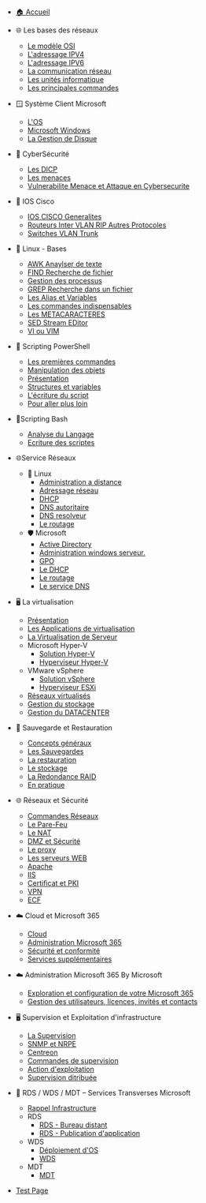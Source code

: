 - [🏠 Accueil](/README.md)


-  🌐 Les bases des réseaux
	- [Le modèle OSI](/Les-Bases-Reseaux/OSI.md)
	- [L'adressage IPV4](/Les-Bases-Reseaux/IPV4.md)
	- [L'adressage IPV6](/Les-Bases-Reseaux/IPV6.md)
	- [La communication réseau](/Les-Bases-Reseaux/Communication-reseau.md)
	- [Les unités informatique](/Les-Bases-Reseaux/Unite-informatique.md)
	- [Les principales commandes](/Les-Bases-Reseaux/Les-commandes.md)

- 🪟 Système Client Microsoft
	- [L'OS](/Systeme-client-Microsoft/OS.md)
	- [Microsoft Windows](/Systeme-client-Microsoft/Windows.md)
	- [La Gestion de Disque](/Systeme-client-Microsoft/Disques.md)
	
- 🔐 CyberSécurité
	- [Les DICP](/CyberSecurite/Les-DICP.md)
	- [Les menaces](/CyberSecurite/Les-menaces.md)
	- [Vulnerabilite Menace et Attaque en Cybersecurite](/CyberSecurite/Vulnerabilite-Menace-et-Attaque-en-Cybersecurite.md)
	
- 📡 IOS Cisco
	- [IOS CISCO Generalites](/IOS_CISCO/IOS-CISCO-Generalites.md)
	- [Routeurs Inter VLAN RIP Autres Protocoles](/IOS_CISCO/Routeurs-Inter-VLAN-RIP-Autres-Protocoles.md)
	- [Switches VLAN Trunk](/IOS_CISCO/Switches-VLAN-Trunk.md)

- 🐧 Linux - Bases
	- [AWK Anaylser de texte](/Linux_Bases/AWK-Analyseur-de-texte.md)
	- [FIND Recherche de fichier](/Linux_Bases/FIND-Recherche-de-fichier.md)
	- [Gestion des processus](/Linux_Bases/Gestion-des-processus.md)
	- [GREP Recherche dans un fichier](/Linux_Bases/GREP-Recherche-dans-un-fichier.md)
	- [Les Alias et Variables](/Linux_Bases/Les-Alias-et-Variables.md)
	- [Les commandes indispensables](/Linux_Bases/Les-commandes-indispensables.md)
	- [Les METACARACTERES](/Linux_Bases/Les-METACARACTERES.md)
	- [SED Stream EDitor](/Linux_Bases/SED-Stream-EDitor.md)
	- [VI ou VIM](/Linux_Bases/VI-ou-VIM.md)
 
- 💠 Scripting PowerShell
	- [Les premières commandes](/Scripting_powershell/Les-premieres-commandes.md)
	- [Manipulation des objets](/Scripting_powershell/Manipulation-des-objets.md)
	- [Présentation](/Scripting_powershell/Presentation.md)
	- [Structures et variables](/Scripting_powershell/Structures-et-variables.md)
	- [L'écriture du script](/Scripting_powershell/Ecriture.md)
	- [Pour aller plus loin](/Scripting_powershell/Pour-aller-plus-loin.md)

- 🐚Scripting Bash 
	- [Analyse du Langage](/Scripting_Bash/Analyse-du-Langage.md)
	- [Ecriture des scriptes](/Scripting_Bash/Ecriture-des-scriptes.md)

- 🌐Service Réseaux
	- 🐧  Linux
		- [Administration a distance](/Service_Reseaux_Linux/Administration-a-distance.md)
		- [Adressage réseau](/Service_Reseaux_Linux/Adressage-reseau.md)
		- [DHCP](/Service_Reseaux_Linux/DHCP.md)
		- [DNS autoritaire](/Service_Reseaux_Linux/DNS-autoritaire.md)
		- [DNS resolveur](/Service_Reseaux_Linux/DNS-resolveur.md)
		- [Le routage](/Service_Reseaux_Linux/Le-routage.md)
	- 🛡️ Microsoft
		- [Active Directory](/Service_Reseaux_Microsoft/Active-Directory.md)
		- [Administration windows serveur.](/Service_Reseaux_Microsoft/Administration-windows-serveur..md)
		- [GPO](/Service_Reseaux_Microsoft/GPO.md)
		- [Le DHCP](/Service_Reseaux_Microsoft/Le-DHCP.md)
		- [Le routage](/Service_Reseaux_Microsoft/Le-routage.md)
		- [Le service DNS](/Service_Reseaux_Microsoft/Le-service-DNS.md)
		
- 🖥️ La virtualisation
	- [Présentation](/Virtualisation/Presentation.md)
	- [Les Applications de virtualisation](/Virtualisation/Application.md)
	- [La Virtualisation de Serveur](/Virtualisation/Serveur.md)
	- Microsoft Hyper-V
		- [Solution Hyper-V](/Virtualisation/M-hyperV.md)
		- [Hyperviseur Hyper-V](/Virtualisation/Hyper-V.md)
	- VMware vSphere
		- [Solution vSphere](/Virtualisation/vSphere.md)
		- [Hyperviseur ESXi](/Virtualisation/ESXi.md)
	- [Réseaux virtualisés](/Virtualisation/Reseau.md)
	- [Gestion du stockage](/Virtualisation/Stockage.md)
	- [Gestion du DATACENTER](/Virtualisation/Datacenter.md)

- 💾 Sauvegarde et Restauration
	- [Concepts généraux](/Backup/concepts.md)
	- [Les Sauvegardes](/Backup/Save.md)
	- [La restauration](/Backup/Backup.md)
	- [Le stockage](/Backup/Storage.md)
	- [La Redondance RAID](/Backup/Raid.md)
	- [En pratique](/Backup/Practice.md)

- 🌐 Réseaux et Sécurité 
	- [Commandes Réseaux](/Service_Web_Security/Reseau.md)
	- [Le Pare-Feu](/Service_Web_Security/Firewall.md)
	- [Le NAT](/Service_Web_Security/NAT.md)
	- [DMZ et Sécurité](/Service_Web_Security/DMZ.md)
	- [Le proxy](/Service_Web_Security/Proxy.md)
	- [Les serveurs WEB](/Service_Web_Security/Web_Server.md)
	- [Apache](/Service_Web_Security/Apache.md)
	- [IIS](/Service_Web_Security/IIS.md)
	- [Certificat et PKI](/Service_Web_Security/PKI.md)
	- [VPN](/Service_Web_Security/VPN.md)
	- [ECF](/Service_Web_Security/ECF.md)

- ☁️ Cloud et Microsoft 365
	- [Cloud](/M_365/cloud.md)
	- [Administration Microsoft 365](/M_365/Administration_365.md)
	- [Sécurité et conformité](/M_365/security.md)
	- [Services supplémentaires](/M_365/deamon.md)
	
- ☁️ Administration Microsoft 365 By Microsoft
	- [Exploration et configuration de votre Microsoft 365](/M_365_by_M/Configuration.md)
	- [Gestion des utilisateurs, licences, invités et contacts](/M_365_by_M/gestion.md)
	
- 🖥️ Supervision et Exploitation d'infrastructure
	- [La Supervision](/Supervision_Exploitation/Supervision.md)
	- [SNMP et NRPE](/Supervision_Exploitation/SNMP_NRPE.md)
	- [Centreon](/Supervision_Exploitation/Centreon.md)
	- [Commandes de supervision](/Supervision_Exploitation/Commandes.md)
	 - [Action d'exploitation](/Supervision_Exploitation/Action_exploitation.md)
	 - [Supervision ditribuée](/Supervision_Exploitation/Superv_distrib.md)

- 🎯 RDS / WDS / MDT – Services Transverses Microsoft
	-  [Rappel Infrastructure](/Services_transverses/Mise_en_place_infra.md)
	- RDS
		- [RDS - Bureau distant](/Services_transverses/RDS.md)
		- [RDS - Publication d'application](/Services_transverses/RDS_APP.md)
	- WDS
		-  [Déploiement d'OS](/Services_transverses/OS.md)
		-  [WDS](/Services_transverses/WDS.md)
	- MDT
		- [MDT](/Services_transverses/MDT.md)


-  [Test Page](test.md)